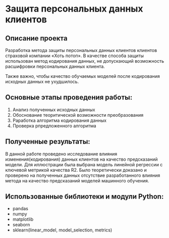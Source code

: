 # Защита персональных данных клиентов

## Описание проекта

Разработка метода защиты персональных данных клиентов клиентов страховой компании «Хоть потоп». В качестве способа защиты использован метод кодирования данных, не допускающий возможность расшифровки персональных данных клиента.

Также важно, чтобы качество обучаемых моделей после кодирования исходных данных не ухудшилось.

## Основные этапы проведения работы:
1. Анализ полученных исходных данных
2. Обоснование теоритической возможности преобразования
3. Раработка алгоритма кодирования данных
4. Проверка рпредложенного алгоритма

## Полученные результаты:

В данной работе проведено исследование влияния изменения(кодирования) данных клиентов на качество предсказаний модели. Для иллюстрации была выбрана модель линейной регрессии с ключевой метрикой качества R2. Было теоретически доказано и проверено на полученных данных отсутствие разработанного влияния метода на качество предсказаний моделей машинного обучения.


## Использованные библиотеки и модули Python:
- pandas
- numpy
- matplotlib
- seaborn
- sklearn(linear_model, model_selection, metrics)
